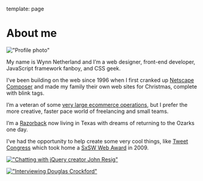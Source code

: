 template: page

# About me

!["Profile photo"](/images/headshot-about.png)

My name is Wynn Netherland and I’m a web designer, front-end developer, JavaScript framework fanboy, and CSS geek.

I’ve been building on the web since 1996 when I first cranked up [Netscape Composer](http://en.wikipedia.org/wiki/Netscape_Composer) and made my family their own web sites for Christmas, complete with blink tags.

I’m a veteran of some [very large ecommerce operations](http://hp.com/), but I prefer the more creative, faster pace world of freelancing and small teams.

I’m a [Razorback](http://www.uark.edu/home/) now living in Texas with dreams of returning to the Ozarks one day.

I’ve had the opportunity to help create some very cool things, like [Tweet Congress](http://tweetcongress.org/) which took home a [SxSW Web Award](http://2009.sxsw.com/interactive/web_awards/winners/) in 2009.

[!["Chatting with jQuery creator John Resig"](http://farm2.static.flickr.com/1268/4675823329_142953cc56_m.jpg)](http://www.flickr.com/photos/wynnxp/4675823329/)

[!["Interviewing Douglas Crockford"](http://farm5.static.flickr.com/4053/4676438558_41dafff138_m.jpg)](http://www.flickr.com/photos/wynnxp/4676438558/)
